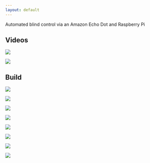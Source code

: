 ```yaml
---
layout: default
---
```


Automated blind control via an Amazon Echo Dot and Raspberry Pi

## [](#header-2)Videos

[![](images/opening_video.png)](https://www.youtube.com/watch?v=Tw-ZOflzcSQ)

[![](images/closeing_video.png)](https://www.youtube.com/watch?v=yLr2ESYjLDU)

## [](#header-2)Build

![](images/IMG_1634_1024x768.jpeg)

![](images/IMG_1635_1024x768.jpeg)

![](images/IMG_1638_1024x768.jpeg)

![](images/IMG_1639_1024x768.jpeg)

![](images/IMG_1641_1024x768.jpeg)

![](images/IMG_1642_1024x768.jpeg)

![](images/IMG_1643_1024x768.jpeg)

![](images/IMG_1644_1024x768.jpeg)

